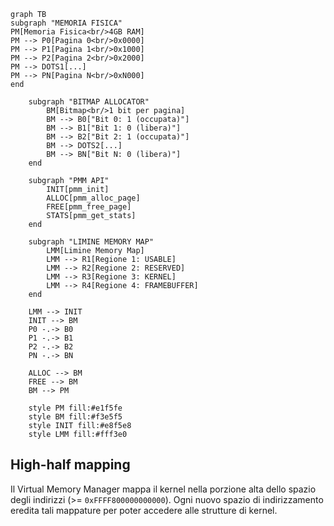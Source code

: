 ```mermaid
graph TB
subgraph "MEMORIA FISICA"
PM[Memoria Fisica<br/>4GB RAM]
PM --> P0[Pagina 0<br/>0x0000]
PM --> P1[Pagina 1<br/>0x1000]
PM --> P2[Pagina 2<br/>0x2000]
PM --> DOTS1[...]
PM --> PN[Pagina N<br/>0xN000]
end

    subgraph "BITMAP ALLOCATOR"
        BM[Bitmap<br/>1 bit per pagina]
        BM --> B0["Bit 0: 1 (occupata)"]
        BM --> B1["Bit 1: 0 (libera)"]
        BM --> B2["Bit 2: 1 (occupata)"]
        BM --> DOTS2[...]
        BM --> BN["Bit N: 0 (libera)"]
    end

    subgraph "PMM API"
        INIT[pmm_init]
        ALLOC[pmm_alloc_page]
        FREE[pmm_free_page]
        STATS[pmm_get_stats]
    end

    subgraph "LIMINE MEMORY MAP"
        LMM[Limine Memory Map]
        LMM --> R1[Regione 1: USABLE]
        LMM --> R2[Regione 2: RESERVED]
        LMM --> R3[Regione 3: KERNEL]
        LMM --> R4[Regione 4: FRAMEBUFFER]
    end

    LMM --> INIT
    INIT --> BM
    P0 -.-> B0
    P1 -.-> B1
    P2 -.-> B2
    PN -.-> BN

    ALLOC --> BM
    FREE --> BM
    BM --> PM

    style PM fill:#e1f5fe
    style BM fill:#f3e5f5
    style INIT fill:#e8f5e8
    style LMM fill:#fff3e0
```

## High-half mapping

Il Virtual Memory Manager mappa il kernel nella porzione alta dello spazio degli indirizzi (>= `0xFFFF800000000000`). Ogni nuovo spazio di indirizzamento eredita tali mappature per poter accedere alle strutture di kernel.
